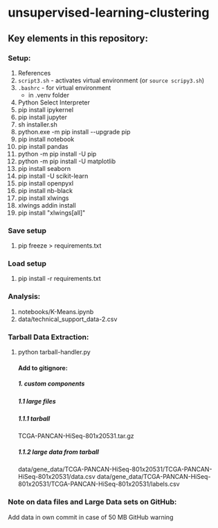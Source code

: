 # unsupervised-learning-clustering

## Key elements in this repository:

### Setup:
1. References
2. `script3.sh` - activates virtual environment (or `source scripy3.sh`)
3. `.bashrc` - for virtual environment
    - in .venv folder
4. Python Select Interpreter
5. pip install ipykernel
6. pip install jupyter
7. sh installer.sh
8. python.exe -m pip install --upgrade pip
9. pip install notebook
10. pip install pandas 
11. python -m pip install -U pip
12. python -m pip install -U matplotlib
13. pip install seaborn
14. pip install -U scikit-learn
15. pip install openpyxl
16. pip install nb-black
17. pip install xlwings
18. xlwings addin install
19. pip install "xlwings[all]"
### Save setup
1. pip freeze > requirements.txt

### Load setup
1. pip install -r requirements.txt

### Analysis:

1. notebooks/K-Means.ipynb
2. data/technical_support_data-2.csv

### Tarball Data Extraction:
1. python tarball-handler.py

    #### Add to gitignore:
    ##### 1. custom components
    ##### 1.1 large files
    ##### 1.1.1 tarball
    TCGA-PANCAN-HiSeq-801x20531.tar.gz

    ##### 1.1.2 large data from tarball
    data/gene_data/TCGA-PANCAN-HiSeq-801x20531/TCGA-PANCAN-HiSeq-801x20531/data.csv
    data/gene_data/TCGA-PANCAN-HiSeq-801x20531/TCGA-PANCAN-HiSeq-801x20531/labels.csv

### Note on data files and Large Data sets on GitHub:
Add data in own commit
in case of 50 MB GitHub warning